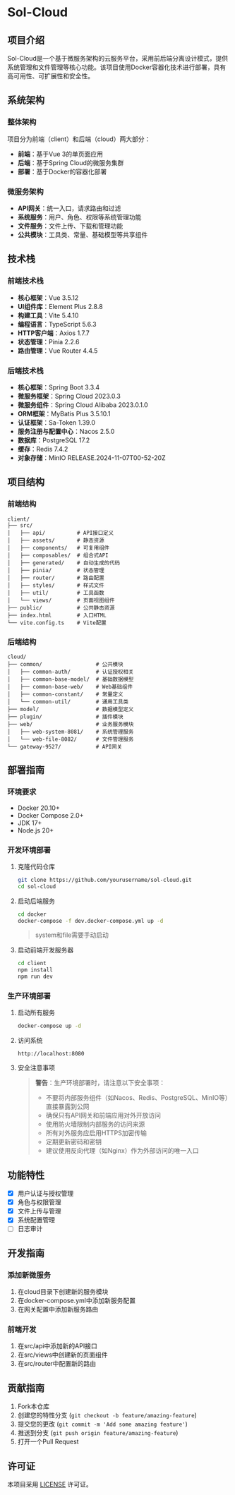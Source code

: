 # Sol-Cloud

## 项目介绍

Sol-Cloud是一个基于微服务架构的云服务平台，采用前后端分离设计模式，提供系统管理和文件管理等核心功能。该项目使用Docker容器化技术进行部署，具有高可用性、可扩展性和安全性。

## 系统架构

### 整体架构

项目分为前端（client）和后端（cloud）两大部分：

- **前端**：基于Vue 3的单页面应用
- **后端**：基于Spring Cloud的微服务集群
- **部署**：基于Docker的容器化部署

### 微服务架构

- **API网关**：统一入口，请求路由和过滤
- **系统服务**：用户、角色、权限等系统管理功能
- **文件服务**：文件上传、下载和管理功能
- **公共模块**：工具类、常量、基础模型等共享组件

## 技术栈

### 前端技术栈

- **核心框架**：Vue 3.5.12
- **UI组件库**：Element Plus 2.8.8
- **构建工具**：Vite 5.4.10
- **编程语言**：TypeScript 5.6.3
- **HTTP客户端**：Axios 1.7.7
- **状态管理**：Pinia 2.2.6
- **路由管理**：Vue Router 4.4.5

### 后端技术栈

- **核心框架**：Spring Boot 3.3.4
- **微服务框架**：Spring Cloud 2023.0.3
- **微服务组件**：Spring Cloud Alibaba 2023.0.1.0
- **ORM框架**：MyBatis Plus 3.5.10.1
- **认证框架**：Sa-Token 1.39.0
- **服务注册与配置中心**：Nacos 2.5.0
- **数据库**：PostgreSQL 17.2
- **缓存**：Redis 7.4.2
- **对象存储**：MinIO RELEASE.2024-11-07T00-52-20Z

## 项目结构

### 前端结构

```
client/
├── src/
│   ├── api/          # API接口定义
│   ├── assets/       # 静态资源
│   ├── components/   # 可复用组件
│   ├── composables/  # 组合式API
│   ├── generated/    # 自动生成的代码
│   ├── pinia/        # 状态管理
│   ├── router/       # 路由配置
│   ├── styles/       # 样式文件
│   ├── util/         # 工具函数
│   └── views/        # 页面视图组件
├── public/           # 公共静态资源
├── index.html        # 入口HTML
└── vite.config.ts    # Vite配置
```

### 后端结构

```
cloud/
├── common/                 # 公共模块
│   ├── common-auth/        # 认证授权相关
│   ├── common-base-model/  # 基础数据模型
│   ├── common-base-web/    # Web基础组件
│   ├── common-constant/    # 常量定义
│   └── common-util/        # 通用工具类
├── model/                  # 数据模型定义
├── plugin/                 # 插件模块
├── web/                    # 业务服务模块
│   ├── web-system-8081/    # 系统管理服务
│   └── web-file-8082/      # 文件管理服务
└── gateway-9527/           # API网关
```

## 部署指南

### 环境要求

- Docker 20.10+
- Docker Compose 2.0+
- JDK 17+
- Node.js 20+

### 开发环境部署

1. 克隆代码仓库
   ```bash
   git clone https://github.com/yourusername/sol-cloud.git
   cd sol-cloud
   ```

2. 启动后端服务
   ```bash
   cd docker
   docker-compose -f dev.docker-compose.yml up -d
   ```
   > system和file需要手动启动

3. 启动前端开发服务器
   ```bash
   cd client
   npm install
   npm run dev
   ```

### 生产环境部署

1. 启动所有服务
   ```bash
   docker-compose up -d
   ```

2. 访问系统
   ```
   http://localhost:8080
   ```

3. 安全注意事项
   > **警告**：生产环境部署时，请注意以下安全事项：
   > - 不要将内部服务组件（如Nacos、Redis、PostgreSQL、MinIO等）直接暴露到公网
   > - 确保只有API网关和前端应用对外开放访问
   > - 使用防火墙限制内部服务的访问来源
   > - 所有对外服务应启用HTTPS加密传输
   > - 定期更新密码和密钥
   > - 建议使用反向代理（如Nginx）作为外部访问的唯一入口

## 功能特性

- [x] 用户认证与授权管理
- [x] 角色与权限管理
- [x] 文件上传与管理
- [x] 系统配置管理
- [ ] 日志审计

## 开发指南

### 添加新微服务

1. 在cloud目录下创建新的服务模块
2. 在docker-compose.yml中添加新服务配置
3. 在网关配置中添加新服务路由

### 前端开发

1. 在src/api中添加新的API接口
2. 在src/views中创建新的页面组件
3. 在src/router中配置新的路由

## 贡献指南

1. Fork本仓库
2. 创建您的特性分支 (`git checkout -b feature/amazing-feature`)
3. 提交您的更改 (`git commit -m 'Add some amazing feature'`)
4. 推送到分支 (`git push origin feature/amazing-feature`)
5. 打开一个Pull Request

## 许可证

本项目采用 [LICENSE](LICENSE) 许可证。 